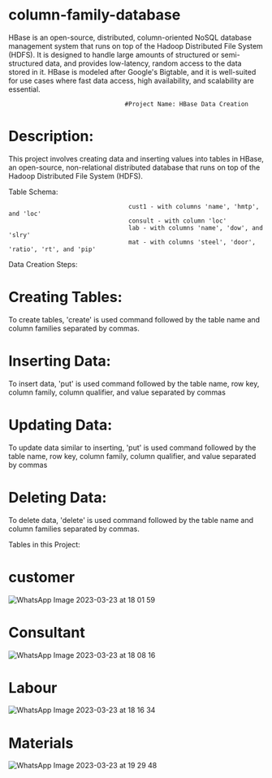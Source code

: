 # column-family-database

HBase is an open-source, distributed, column-oriented NoSQL database management system that runs on top of the Hadoop Distributed File System (HDFS). It is designed to handle large amounts of structured or semi-structured data, and provides low-latency, random access to the data stored in it. HBase is modeled after Google's Bigtable, and it is well-suited for use cases where fast data access, high availability, and scalability are essential.


                                    #Project Name: HBase Data Creation

# Description:

This project involves creating data and inserting values into tables in HBase, an open-source, non-relational distributed database that runs on top of the Hadoop Distributed File System (HDFS).

Table Schema:

                                     cust1 - with columns 'name', 'hmtp', and 'loc'
                                     consult - with column 'loc'
                                     lab - with columns 'name', 'dow', and 'slry'
                                     mat - with columns 'steel', 'door', 'ratio', 'rt', and 'pip'


Data Creation Steps:

# Creating Tables:
To create tables, 'create' is used command followed by the table name and column families separated by commas.


# Inserting Data:
To insert data, 'put' is used command followed by the table name, row key, column family, column qualifier, and value separated by commas


# Updating Data:
To update data similar to inserting, 'put' is used command followed by the table name, row key, column family, column qualifier, and value separated by commas

# Deleting Data:
To delete data, 'delete' is used command followed by the table name and column families separated by commas.

Tables in this Project:
# customer

![WhatsApp Image 2023-03-23 at 18 01 59](https://user-images.githubusercontent.com/124809181/227268139-84354a45-cbf9-4406-abfd-c934cb8aadf3.jpg)

# Consultant 
![WhatsApp Image 2023-03-23 at 18 08 16](https://user-images.githubusercontent.com/124809181/227268234-27013178-43e8-40b1-b969-f1fb2e9887f0.jpg)

# Labour
![WhatsApp Image 2023-03-23 at 18 16 34](https://user-images.githubusercontent.com/124809181/227268304-ef73cb51-72ea-4e21-afd8-4d3968d9bc17.jpg)

# Materials
![WhatsApp Image 2023-03-23 at 19 29 48](https://user-images.githubusercontent.com/124809181/227268359-30b880ac-4221-41bd-b383-e29671bc4945.jpg)
